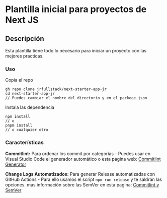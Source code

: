 # Plantilla inicial para proyectos de Next JS

## Descripción

Esta plantilla tiene todo lo necesario para iniciar un proyecto con las mejores practicas.

### Uso

Copia el repo

    gh repo clone jrfullstack/next-starter-app-jr
    cd next-starter-app-jr
    // Puedes cambiar el nombre del directorio y en el packege.json

Instala las dependencia

    npm install
    // o
    pnpm install
    // o cualquier otro

### Características

**Commitlint:** Para ordenar los commit por categorías - Puedes usar en Visual Studio Code el generador automático o esta pagina web: [Commitlint Generator](https://commitlint.io/)

**Change Logs Automatizados:** Para generar Release automatizadas con GitHub Actions - Para ello usamos el script `npm run release` y te saldrán las opciones. mas información sobre las SemVer en esta pagina: [Commitlint y SemVer](https://www.albertochamorro.dev/blog/conventional-commits-que-es/)
